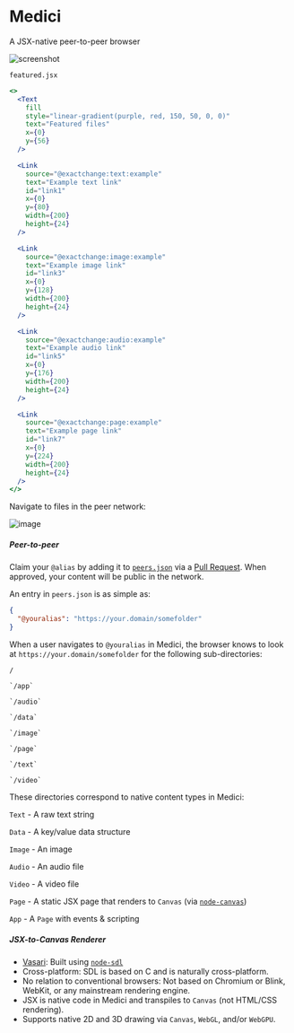# Medici
A JSX-native peer-to-peer browser

![screenshot](https://github.com/bennyschmidt/medici/assets/45407493/1d6c378a-2dcd-4806-b4cb-1e87ad0ece4a)

`featured.jsx`

```jsx
<>
  <Text 
    fill 
    style="linear-gradient(purple, red, 150, 50, 0, 0)" 
    text="Featured files" 
    x={0} 
    y={56} 
  />

  <Link 
    source="@exactchange:text:example" 
    text="Example text link" 
    id="link1" 
    x={0} 
    y={80} 
    width={200} 
    height={24} 
  />

  <Link 
    source="@exactchange:image:example" 
    text="Example image link" 
    id="link3" 
    x={0} 
    y={128} 
    width={200} 
    height={24} 
  />

  <Link 
    source="@exactchange:audio:example" 
    text="Example audio link" 
    id="link5" 
    x={0} 
    y={176} 
    width={200} 
    height={24} 
  />

  <Link 
    source="@exactchange:page:example" 
    text="Example page link" 
    id="link7" 
    x={0} 
    y={224} 
    width={200} 
    height={24} 
  />
</>
```

Navigate to files in the peer network:

![image](https://github.com/bennyschmidt/medici/assets/45407493/409aed09-0a2f-404d-8366-fb8202b8088f)

##### Peer-to-peer

Claim your `@alias` by adding it to [`peers.json`](https://github.com/bennyschmidt/medici/blob/master/peers.json) via a [Pull Request](https://github.com/bennyschmidt/medici/pulls). When approved, your content will be public in the network.

An entry in `peers.json` is as simple as:

```json
{
  "@youralias": "https://your.domain/somefolder"
}
```

When a user navigates to `@youralias` in Medici, the browser knows to look at `https://your.domain/somefolder` for the following sub-directories:


`/`

    `/app`
  
    `/audio`
  
    `/data`
  
    `/image`
  
    `/page`
  
    `/text`
  
    `/video`

These directories correspond to native content types in Medici:

`Text` - A raw text string

`Data` - A key/value data structure

`Image` - An image

`Audio` - An audio file

`Video` - A video file

`Page` - A static JSX page that renders to `Canvas` (via [`node-canvas`](https://www.npmjs.com/package/canvas))

`App` - A `Page` with events & scripting

##### JSX-to-Canvas Renderer

- [Vasari](https://github.com/bennyschmidt/medici/blob/master/renderers/Vasari/index.js): Built using [`node-sdl`](https://github.com/kmamal/node-sdl)
- Cross-platform: SDL is based on C and is naturally cross-platform.
- No relation to conventional browsers: Not based on Chromium or Blink, WebKit, or any mainstream rendering engine.
- JSX is native code in Medici and transpiles to `Canvas` (not HTML/CSS rendering). 
- Supports native 2D and 3D drawing via `Canvas`, `WebGL`, and/or `WebGPU`.
